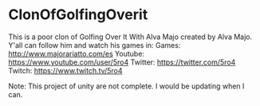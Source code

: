 # ClonOfGolfingOverit
This is a poor clon of Golfing Over It With Alva Majo created by Alva Majo.
Y'all can follow him and watch his games in: 
      Games: http://www.majorariatto.com/es
      Youtube: https://www.youtube.com/user/5ro4
      Twitter: https://twitter.com/5ro4
      Twitch: https://www.twitch.tv/5ro4
      
Note:
      This project of unity are not complete. I would be updating when I can.
